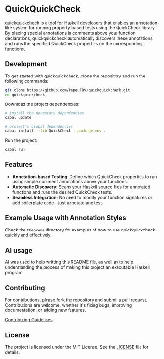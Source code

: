 # QuickQuickCheck

quickquickcheck is a tool for Haskell developers that enables an annotation-like system for running property-based tests using the QuickCheck library. By placing special annotations in comments above your function declarations, quickquickcheck automatically discovers these annotations and runs the specified QuickCheck properties on the corresponding functions.

## Development

To get started with quickquickcheck, clone the repository and run the following commands:

```bash
git clone https://github.com/PepeuFBV/quickquickcheck.git
cd quickquickcheck
```

Download the project dependencies:

```bash
# install the necessary dependencies
cabal update

# project's global dependencies
cabal install --lib QuickCheck --package-env .
```

Run the project:

```bash
cabal run
```

## Features

- **Annotation-based Testing**: Define which QuickCheck properties to run using simple comment annotations above your functions.
- **Automatic Discovery**: Scans your Haskell source files for annotated functions and runs the desired QuickCheck tests.
- **Seamless Integration**: No need to modify your function signatures or add boilerplate code—just annotate and test.

## Example Usage with Annotation Styles

Check the `theorems` directory for examples of how to use quickquickcheck quickly and effectively.

## AI usage

AI was used to help writting this README file, as well as to help understanding the process of making this project an executable Haskell program.

## Contributing

For contributions, please fork the repository and submit a pull request. Contributions are welcome, whether it's fixing bugs, improving documentation, or adding new features.

[Contributing Guidelines](CONTRIBUTING)

## License

The project is licensed under the MIT License. See the [LICENSE](LICENSE) file for details.